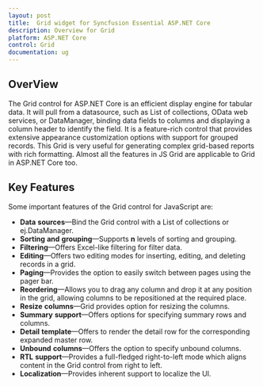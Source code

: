 ```yaml
---
layout: post
title:  Grid widget for Syncfusion Essential ASP.NET Core
description: Overview for Grid
platform: ASP.NET Core
control: Grid
documentation: ug
---
```

## OverView

The Grid control for ASP.NET Core is an efficient display engine for tabular data. It will pull from a datasource, such as List of collections, OData web services, or DataManager, binding data fields to columns and displaying a column header to identify the field. It is a feature-rich control that provides extensive appearance customization options with support for grouped records. This Grid is very useful for generating complex grid-based reports with rich formatting. Almost all the features in JS Grid are applicable to Grid in ASP.NET Core too.

## Key Features

Some important features of the Grid control for JavaScript are:

* **Data** **sources**—Bind the Grid control with a List of collections or ej.DataManager.
* **Sorting** **and** **grouping**—Supports __n__ levels of sorting and grouping.
* **Filtering**—Offers Excel-like filtering for filter data.
* **Editing**—Offers two editing modes for inserting, editing, and deleting records in a grid.
* **Paging**—Provides the option to easily switch between pages using the pager bar.
* **Reordering**—Allows you to drag any column and drop it at any position in the grid, allowing columns to be repositioned at the required place.
* **Resize** **columns**—Grid provides option for resizing the columns.
* **Summary** **support**—Offers options for specifying summary rows and columns.
* **Detail** **template**—Offers to render the detail row for the corresponding expanded master row.
* **Unbound** **columns**—Offers the option to specify unbound columns.
* **RTL** **support**—Provides a full-fledged right-to-left mode which aligns content in the Grid control from right to left.
* **Localization**—Provides inherent support to localize the UI.

